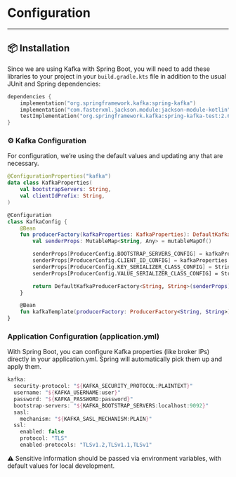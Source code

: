 # Configuration

---

## 📦 Installation

Since we are using Kafka with Spring Boot, you will need to add these libraries to your project in your `build.gradle.kts` file in addition to the usual JUnit and Spring dependencies:

```kotlin
dependencies {
    implementation("org.springframework.kafka:spring-kafka")
    implementation("com.fasterxml.jackson.module:jackson-module-kotlin")
    testImplementation("org.springframework.kafka:spring-kafka-test:2.6.5")
}
```

### ⚙️ Kafka Configuration
For configuration, we’re using the default values and updating any that are necessary.

```kotlin
@ConfigurationProperties("kafka")
data class KafkaProperties(
    val bootstrapServers: String,
    val clientIdPrefix: String,
)

@Configuration
class KafkaConfig {
    @Bean
    fun producerFactory(kafkaProperties: KafkaProperties): DefaultKafkaProducerFactory<String, String> {
        val senderProps: MutableMap<String, Any> = mutableMapOf()

        senderProps[ProducerConfig.BOOTSTRAP_SERVERS_CONFIG] = kafkaProperties.bootstrapServers
        senderProps[ProducerConfig.CLIENT_ID_CONFIG] = kafkaProperties.clientIdPrefix
        senderProps[ProducerConfig.KEY_SERIALIZER_CLASS_CONFIG] = StringSerializer::class.java
        senderProps[ProducerConfig.VALUE_SERIALIZER_CLASS_CONFIG] = StringSerializer::class.java

        return DefaultKafkaProducerFactory<String, String>(senderProps)
    }

    @Bean
    fun kafkaTemplate(producerFactory: ProducerFactory<String, String>) = KafkaTemplate(producerFactory)
}
```

### Application Configuration (application.yml)
With Spring Boot, you can configure Kafka properties (like broker IPs) directly in your application.yml.
Spring will automatically pick them up and apply them.

```kotlin
kafka:
  security-protocol: "${KAFKA_SECURITY_PROTOCOL:PLAINTEXT}"
  username: "${KAFKA_USERNAME:user}"
  password: "${KAFKA_PASSWORD:password}"
  bootstrap-servers: "${KAFKA_BOOTSTRAP_SERVERS:localhost:9092}"
  sasl:
    mechanism: "${KAFKA_SASL_MECHANISM:PLAIN}"
  ssl:
    enabled: false
    protocol: "TLS"
    enabled-protocols: "TLSv1.2,TLSv1.1,TLSv1"
```

⚠️ Sensitive information should be passed via environment variables, with default values for local development.

